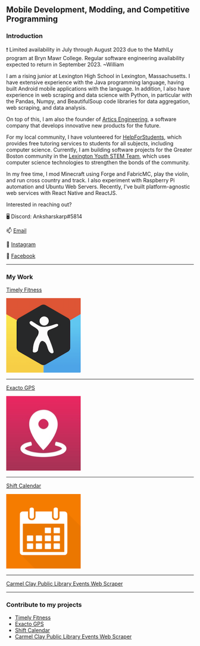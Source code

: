 ## Mobile Development, Modding, and Competitive Programming

### Introduction

❗
Limited availability in July through August 2023 due to the MathILy program at Bryn Mawr College. Regular software engineering availability expected to return in September 2023.
~William

I am a rising junior at Lexington High School in Lexington, Massachusetts. I have extensive experience with the Java programming language, having built Android mobile applications with the language. In addition, I also have experience in web scraping and data science with Python, in particular with the Pandas, Numpy, and BeautifulSoup code libraries for data aggregation, web scraping, and data analysis.

On top of this, I am also the founder of [Artics Engineering](https://github.com/artics-engineering), a software company that develops innovative new products for the future.

For my local community, I have volunteered for [HelpForStudents](https://www.helpforstudents.org), which provides free tutoring services to students for all subjects, including computer science. 
Currently, I am building software projects for the Greater Boston community in the [Lexington Youth STEM Team](http://lexyouthstem.org), which uses computer science technologies to strengthen the bonds of the community.

In my free time, I mod Minecraft using Forge and FabricMC, play the violin, and run cross country and track. I also experiment with Raspberry Pi automation and Ubuntu Web Servers. Recently, I've built platform-agnostic web services with React Native and ReactJS.

Interested in reaching out?

🖥️ Discord: Anksharskarp#5814

📫 [Email](anksharskarp@gmail.com)

📱 [Instagram](https://www.instagram.com/williamzhangdev/)

📱 [Facebook](https://www.facebook.com/williamzhangdev/)


---

### My Work

[Timely Fitness](/timely_fitness.md)

<img src="images/timely_fitness_logo.png?raw=true" alt="drawing" width="200"/>

---
[Exacto GPS](/exacto_gps.md)

<img src="images/exacto_gps_logo.png?raw=true" alt="drawing" width="200"/>

---
[Shift Calendar](/shift_calendar.md)

<img src="images/shift_calendar_logo.png?raw=true" alt="drawing" width="200"/>

---
[Carmel Clay Public Library Events Web Scraper](ccpl_web_scraper.md)

---

### Contribute to my projects

- [Timely Fitness](https://github.com/Artics-Engineering/Timely-Fitness#readme)
- [Exacto GPS](https://github.com/Artics-Engineering/Exacto-GPS#readme)
- [Shift Calendar](https://github.com/Artics-Engineering/Shift-Calendar#readme)
- [Carmel Clay Public Library Events Web Scraper](https://github.com/Anksharskarp/Python-Web-Crawler-Class-Course-Project#readme)
